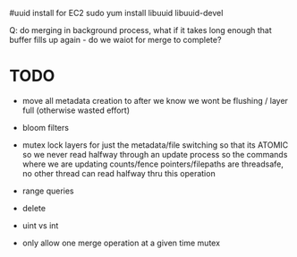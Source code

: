 #uuid install for EC2
sudo yum install libuuid libuuid-devel

Q: do merging in background process, what if it takes long enough that buffer fills up again - do we waiot for merge to complete?


# TODO
* move all metadata creation to after we know we wont be flushing / layer full (otherwise wasted effort)
* bloom filters
* mutex lock layers for just the metadata/file switching so that its ATOMIC so we never read halfway through an update process
    so the commands where we are updating counts/fence pointers/filepaths are threadsafe, no other thread can read halfway thru this operation
* range queries
* delete
* uint vs int

* only allow one merge operation at a given time mutex